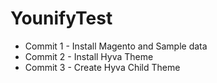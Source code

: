 # YounifyTest

- Commit 1 - Install Magento and Sample data
- Commit 2 - Install Hyva Theme
- Commit 3 - Create Hyva Child Theme